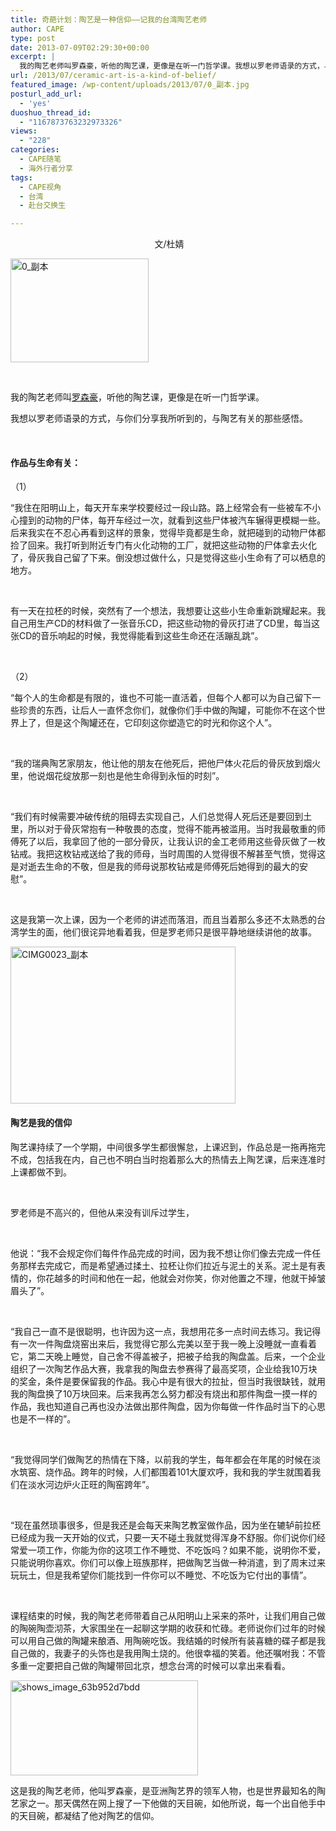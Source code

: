 ```yaml
---
title: 奇葩计划：陶艺是一种信仰——记我的台湾陶艺老师
author: CAPE
type: post
date: 2013-07-09T02:29:30+00:00
excerpt: |
  我的陶艺老师叫罗森豪，听他的陶艺课，更像是在听一门哲学课。我想以罗老师语录的方式，与你们分享我所听到的，与陶艺有关的那些感悟。
url: /2013/07/ceramic-art-is-a-kind-of-belief/
featured_image: /wp-content/uploads/2013/07/0_副本.jpg
posturl_add_url:
  - 'yes'
duoshuo_thread_id:
  - "1167873763232973326"
views:
  - "228"
categories:
  - CAPE随笔
  - 海外行者分享
tags:
  - CAPE视角
  - 台湾
  - 赴台交换生

---
```

<p style="text-align: center;">
   文/杜婧
</p>

[<img class="alignnone size-full wp-image-6829" alt="0_副本" src="http://hicape.com/wp-content/uploads/2013/07/0_副本.jpg" width="221" height="166" />][1]

&nbsp;

我的陶艺老师叫[罗森豪][2]，听他的陶艺课，更像是在听一门哲学课。

我想以罗老师语录的方式，与你们分享我所听到的，与陶艺有关的那些感悟。

&nbsp;

#### **作品与生命有关**：

（1）

“我住在阳明山上，每天开车来学校要经过一段山路。路上经常会有一些被车不小心撞到的动物的尸体，每开车经过一次，就看到这些尸体被汽车辗得更模糊一些。后来我实在不忍心再看到这样的景象，觉得毕竟都是生命，就把碰到的动物尸体都捡了回来。我打听到附近专门有火化动物的工厂，就把这些动物的尸体拿去火化了，骨灰我自己留了下来。倒没想过做什么，只是觉得这些小生命有了可以栖息的地方。

&nbsp;

有一天在拉柸的时候，突然有了一个想法，我想要让这些小生命重新跳耀起来。我自己用生产CD的材料做了一张音乐CD，把这些动物的骨灰打进了CD里，每当这张CD的音乐响起的时候，我觉得能看到这些生命还在活蹦乱跳”。

&nbsp;

（2）

“每个人的生命都是有限的，谁也不可能一直活着，但每个人都可以为自己留下一些珍贵的东西，让后人一直怀念你们，就像你们手中做的陶罐，可能你不在这个世界上了，但是这个陶罐还在，它印刻这你塑造它的时光和你这个人”。

&nbsp;

“我的瑞典陶艺家朋友，他让他的朋友在他死后，把他尸体火花后的骨灰放到烟火里，他说烟花绽放那一刻也是他生命得到永恒的时刻”。

&nbsp;

“我们有时候需要冲破传统的阻碍去实现自己，人们总觉得人死后还是要回到土里，所以对于骨灰常抱有一种敬畏的态度，觉得不能再被滥用。当时我最敬重的师傅死了以后，我拿回了他的一部分骨灰，让我认识的金工老师用这些骨灰做了一枚钻戒。我把这枚钻戒送给了我的师母，当时周围的人觉得很不解甚至气愤，觉得这是对逝去生命的不敬，但是我的师母说那枚钻戒是师傅死后她得到的最大的安慰”。

&nbsp;

这是我第一次上课，因为一个老师的讲述而落泪，而且当着那么多还不太熟悉的台湾学生的面，他们很诧异地看着我，但是罗老师只是很平静地继续讲他的故事。

[<img class="alignnone  wp-image-6830" alt="CIMG0023_副本" src="http://hicape.com/wp-content/uploads/2013/07/CIMG0023_副本.jpg" width="360" height="251" srcset="http://hicape.com/wp-content/uploads/2013/07/CIMG0023_副本.jpg 600w, http://hicape.com/wp-content/uploads/2013/07/CIMG0023_副本-300x209.jpg 300w" sizes="(max-width: 360px) 100vw, 360px" />][3]

#### **陶艺是我的信仰**

陶艺课持续了一个学期，中间很多学生都很懈怠，上课迟到，作品总是一拖再拖完不成，包括我在内，自己也不明白当时抱着那么大的热情去上陶艺课，后来连准时上课都做不到。

&nbsp;

罗老师是不高兴的，但他从来没有训斥过学生，

&nbsp;

他说：“我不会规定你们每件作品完成的时间，因为我不想让你们像去完成一件任务那样去完成它，而是希望通过揉土、拉柸让你们拉近与泥土的关系。泥土是有表情的，你花越多的时间和他在一起，他就会对你笑，你对他置之不理，他就干掉皱眉头了”。

&nbsp;

“我自己一直不是很聪明，也许因为这一点，我想用花多一点时间去练习。我记得有一次一件陶盘烧窑出来后，我觉得它那么完美以至于我一晚上没睡就一直看着它，第二天晚上睡觉，自己舍不得盖被子，把被子给我的陶盘盖。后来，一个企业组织了一次陶艺作品大赛，我拿我的陶盘去参赛得了最高奖项，企业给我10万块的奖金，条件是要保留我的作品。我心中是有很大的拉扯，但当时我很缺钱，就用我的陶盘换了10万块回来。后来我再怎么努力都没有烧出和那件陶盘一摸一样的作品，我也知道自己再也没办法做出那件陶盘，因为你每做一件作品时当下的心思也是不一样的”。

&nbsp;

“我觉得同学们做陶艺的热情在下降，以前我的学生，每年都会在年尾的时候在淡水筑窑、烧作品。跨年的时候，人们都围着101大厦欢呼，我和我的学生就围着我们在淡水河边炉火正旺的陶窑跨年”。

&nbsp;

“现在虽然琐事很多，但是我还是会每天来陶艺教室做作品，因为坐在辘轳前拉柸已经成为我一天开始的仪式，只要一天不碰土我就觉得浑身不舒服。你们说你们经常爱一项工作，你能为你的这项工作不睡觉、不吃饭吗？如果不能，说明你不爱，只能说明你喜欢。你们可以像上班族那样，把做陶艺当做一种消遣，到了周末过来玩玩土，但是我希望你们能找到一件你可以不睡觉、不吃饭为它付出的事情”。

&nbsp;

课程结束的时候，我的陶艺老师带着自己从阳明山上采来的茶叶，让我们用自己做的陶碗陶壶沏茶，大家围坐在一起聊这学期的收获和忙碌。老师说你们过年的时候可以用自己做的陶罐来酿酒、用陶碗吃饭。我结婚的时候所有装喜糖的碟子都是我自己做的，我妻子的头饰也是我用陶土烧的。他很幸福的笑着。他还嘱咐我：不管多重一定要把自己做的陶罐带回北京，想念台湾的时候可以拿出来看看。

[<img class="alignnone size-full wp-image-6827" alt="shows_image_63b952d7bdd" src="http://hicape.com/wp-content/uploads/2013/07/shows_image_63b952d7bdd.jpg" width="300" height="152" />][4]

这是我的陶艺老师，他叫罗森豪，是亚洲陶艺界的领军人物，也是世界最知名的陶艺家之一。那天偶然在网上搜了一下他做的天目碗，如他所说，每一个出自他手中的天目碗，都凝结了他对陶艺的信仰。

 [1]: http://hicape.com/wp-content/uploads/2013/07/0_副本.jpg
 [2]: http://www.publicart.tnua.edu.tw/chinese/02_artist/01_detail.php?aid=59
 [3]: http://hicape.com/wp-content/uploads/2013/07/CIMG0023_副本.jpg
 [4]: http://hicape.com/wp-content/uploads/2013/07/shows_image_63b952d7bdd.jpg